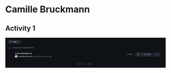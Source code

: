 # Camille Bruckmann
## Activity 1
![Commit for README.md](readme_commit.png?raw=true "Screenshot of commit for README.md")
